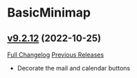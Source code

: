 # BasicMinimap

## [v9.2.12](https://github.com/funkydude/BasicMinimap/tree/v9.2.12) (2022-10-25)
[Full Changelog](https://github.com/funkydude/BasicMinimap/compare/v9.2.11...v9.2.12) [Previous Releases](https://github.com/funkydude/BasicMinimap/releases)

- Decorate the mail and calendar buttons  
